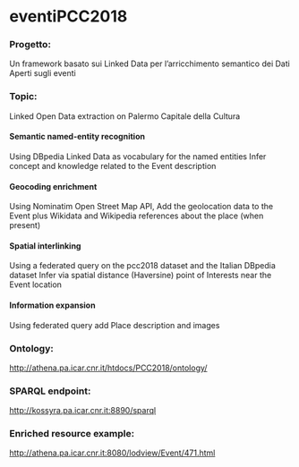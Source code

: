 # eventiPCC2018
### Progetto:
Un framework basato sui Linked Data per l’arricchimento semantico dei Dati Aperti sugli eventi 

### Topic: 
Linked Open Data extraction on Palermo Capitale della Cultura

#### Semantic named-entity recognition
Using DBpedia Linked Data as vocabulary for the named entities
Infer concept and knowledge related to the Event description

#### Geocoding enrichment
Using Nominatim Open Street Map API, 
Add the geolocation data to the Event plus Wikidata and Wikipedia references about the place (when present)

#### Spatial interlinking
Using a federated query on the pcc2018 dataset and the Italian DBpedia dataset
Infer via spatial distance (Haversine) point of Interests near the Event location

#### Information expansion
Using federated query add Place description and images

### Ontology:
http://athena.pa.icar.cnr.it/htdocs/PCC2018/ontology/

### SPARQL endpoint:
http://kossyra.pa.icar.cnr.it:8890/sparql

### Enriched resource example:
http://athena.pa.icar.cnr.it:8080/lodview/Event/471.html
